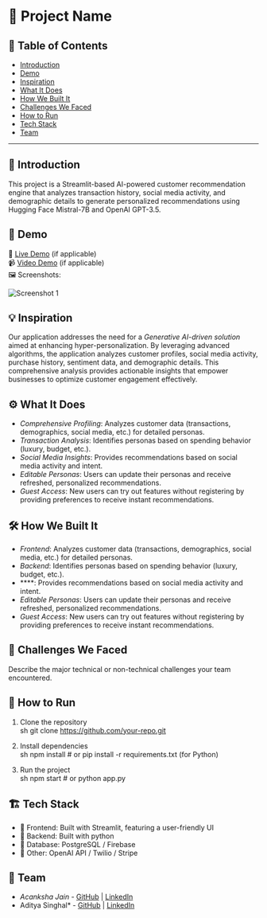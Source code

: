 # 🚀 Project Name

## 📌 Table of Contents
- [Introduction](#introduction)
- [Demo](#demo)
- [Inspiration](#inspiration)
- [What It Does](#what-it-does)
- [How We Built It](#how-we-built-it)
- [Challenges We Faced](#challenges-we-faced)
- [How to Run](#how-to-run)
- [Tech Stack](#tech-stack)
- [Team](#team)

---

## 🎯 Introduction
This project is a Streamlit-based AI-powered customer recommendation engine that analyzes transaction history, social media activity, and demographic details to generate personalized recommendations using Hugging Face Mistral-7B and OpenAI GPT-3.5.



## 🎥 Demo
🔗 [Live Demo](#) (if applicable)  
📹 [Video Demo](#) (if applicable)  
🖼 Screenshots:

![Screenshot 1](link-to-image)

## 💡 Inspiration
Our application addresses the need for a *Generative AI-driven solution* aimed at enhancing hyper-personalization. By leveraging advanced algorithms, the application analyzes customer profiles, social media activity, purchase history, sentiment data, and demographic details. This comprehensive analysis provides actionable insights that empower businesses to optimize customer engagement effectively.

## ⚙ What It Does
- *Comprehensive Profiling*: Analyzes customer data (transactions, demographics, social media, etc.) for detailed personas.
- *Transaction Analysis*: Identifies personas based on spending behavior (luxury, budget, etc.).
- *Social Media Insights*: Provides recommendations based on social media activity and intent.
- *Editable Personas*: Users can update their personas and receive refreshed, personalized recommendations.
- *Guest Access*: New users can try out features without registering by providing preferences to receive instant recommendations.

## 🛠 How We Built It
- *Frontend*: Analyzes customer data (transactions, demographics, social media, etc.) for detailed personas.
- *Backend*: Identifies personas based on spending behavior (luxury, budget, etc.).
- ****: Provides recommendations based on social media activity and intent.
- *Editable Personas*: Users can update their personas and receive refreshed, personalized recommendations.
- *Guest Access*: New users can try out features without registering by providing preferences to receive instant recommendations.

## 🚧 Challenges We Faced
Describe the major technical or non-technical challenges your team encountered.

## 🏃 How to Run
1. Clone the repository  
   sh
   git clone https://github.com/your-repo.git

2. Install dependencies  
   sh
   npm install  # or pip install -r requirements.txt (for Python)

3. Run the project  
   sh
   npm start  # or python app.py


## 🏗 Tech Stack
- 🔹 Frontend: Built with Streamlit, featuring a user-friendly UI
- 🔹 Backend: Built with python
- 🔹 Database: PostgreSQL / Firebase
- 🔹 Other: OpenAI API / Twilio / Stripe

## 👥 Team
- *Acanksha Jain* - [GitHub](#) | [LinkedIn](#)
- Aditya Singhal* - [GitHub](#) | [LinkedIn](#)
